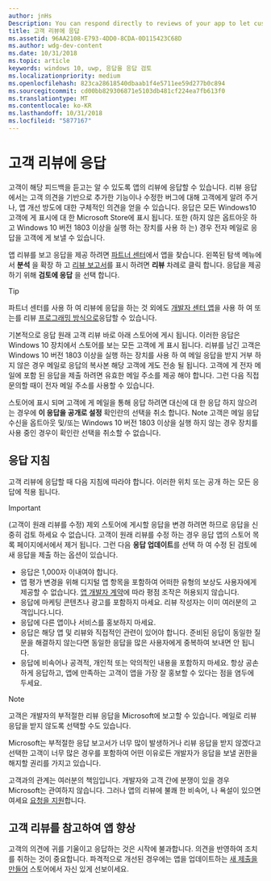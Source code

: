 ```yaml
---
author: jnHs
Description: You can respond directly to reviews of your app to let customers know you’re listening to their feedback.
title: 고객 리뷰에 응답
ms.assetid: 96AA2108-E793-4DD0-8CDA-0D115423C68D
ms.author: wdg-dev-content
ms.date: 10/31/2018
ms.topic: article
keywords: windows 10, uwp, 응답을 응답 검토
ms.localizationpriority: medium
ms.openlocfilehash: 823ca28618540dbaab1f4e5711ee59d277b0c894
ms.sourcegitcommit: cd00bb829306871e5103db481cf224ea7fb613f0
ms.translationtype: MT
ms.contentlocale: ko-KR
ms.lasthandoff: 10/31/2018
ms.locfileid: "5877167"
---
```

# <a name="respond-to-customer-reviews"></a>고객 리뷰에 응답


고객이 해당 피드백을 듣고는 알 수 있도록 앱의 리뷰에 응답할 수 있습니다. 리뷰 응답에서는 고객 의견을 기반으로 추가한 기능이나 수정한 버그에 대해 고객에게 알려 주거나, 앱 개선 방도에 대한 구체적인 의견을 얻을 수 있습니다. 응답은 모든 Windows10 고객에 게 표시에 대 한 Microsoft Store에 표시 됩니다. 또한 (하지 않은 옵트아웃 하 고 Windows 10 버전 1803 이상을 실행 하는 장치를 사용 하 는) 경우 전자 메일로 응답을 고객에 게 보낼 수 있습니다.

앱 리뷰를 보고 응답을 제공 하려면 [파트너 센터](https://partner.microsoft.com/dashboard)에서 앱을 찾습니다. 왼쪽된 탐색 메뉴에서 **분석** 을 확장 하 고 [리뷰 보고서](reviews-report.md)를 표시 하려면 **리뷰** 차례로 클릭 합니다. 응답을 제공 하기 위해 **검토에 응답** 을 선택 합니다.

> [!TIP]
> 파트너 센터를 사용 하 여 리뷰에 응답을 하는 것 외에도 [개발자 센터 앱](https://www.microsoft.com/store/apps/dev-center/9nblggh4r5ws)을 사용 하 여 또는를 리뷰 [프로그래밍 방식으로](../monetize/submit-responses-to-app-reviews.md)응답할 수 있습니다.

기본적으로 응답 원래 고객 리뷰 바로 아래 스토어에 게시 됩니다. 이러한 응답은 Windows 10 장치에서 스토어를 보는 모든 고객에 게 표시 됩니다. 리뷰를 남긴 고객은 Windows 10 버전 1803 이상을 실행 하는 장치를 사용 하 여 메일 응답을 받지 거부 하지 않은 경우 메일로 응답의 복사본 해당 고객에 게도 전송 될 됩니다.  고객에 게 전자 메일에 포함 된 응답을 제출 하려면 유효한 메일 주소를 제공 해야 합니다. 그런 다음 직접 문의할 때이 전자 메일 주소를 사용할 수 있습니다.

스토어에 표시 되며 고객에 게 메일을 통해 응답 하려면 대신에 대 한 응답 하지 않으려는 경우에 **이 응답을 공개로 설정** 확인란의 선택을 취소 합니다. Note 고객은 메일 응답 수신을 옵트아웃 및/또는 Windows 10 버전 1803 이상을 실행 하지 않는 경우 장치를 사용 중인 경우이 확인란 선택을 취소할 수 없습니다.

## <a name="guidelines-for-responses"></a>응답 지침

고객 리뷰에 응답할 때 다음 지침에 따라야 합니다. 이러한 위치 또는 공개 하는 모든 응답에 적용 됩니다.

> [!IMPORTANT]
> (고객이 원래 리뷰를 수정) 제외 스토어에 게시할 응답을 변경 하려면 하므로 응답을 신중히 검토 하세요 수 없습니다. 고객이 원래 리뷰를 수정 하는 경우 응답 앱의 스토어 목록 페이지에서에서 제거 됩니다. 그런 다음 **응답 업데이트**를 선택 하 여 수정 된 검토에 새 응답을 제출 하는 옵션이 있습니다.

-   응답은 1,000자 이내여야 합니다.
-   앱 평가 변경을 위해 디지털 앱 항목을 포함하여 어떠한 유형의 보상도 사용자에게 제공할 수 없습니다. [앱 개발자 계약](https://docs.microsoft.com/legal/windows/agreements/app-developer-agreement)에 따라 평점 조작은 허용되지 않습니다.
-   응답에 마케팅 콘텐츠나 광고를 포함하지 마세요. 리뷰 작성자는 이미 여러분의 고객입니다.니다.
-   응답에 다른 앱이나 서비스를 홍보하지 마세요.
-   응답은 해당 앱 및 리뷰와 직접적인 관련이 있어야 합니다. 준비된 응답이 동일한 질문을 해결하지 않는다면 동일한 응답을 많은 사용자에게 중복하여 보내면 안 됩니다.
-   응답에 비속어나 공격적, 개인적 또는 악의적인 내용을 포함하지 마세요. 항상 공손하게 응답하고, 앱에 만족하는 고객이 앱을 가장 잘 홍보할 수 있다는 점을 염두에 두세요.

> [!NOTE]
> 고객은 개발자의 부적절한 리뷰 응답을 Microsoft에 보고할 수 있습니다. 메일로 리뷰 응답을 받지 않도록 선택할 수도 있습니다.
>
> Microsoft는 부적절한 응답 보고서가 너무 많이 발생하거나 리뷰 응답을 받지 않겠다고 선택한 고객이 너무 많은 경우를 포함하여 어떤 이유로든 개발자가 응답을 보낼 권한을 해지할 권리를 가지고 있습니다.

고객과의 관계는 여러분의 책임입니다. 개발자와 고객 간에 분쟁이 있을 경우 Microsoft는 관여하지 않습니다. 그러나 앱의 리뷰에 불쾌 한 비속어, 나 욕설이 있으면 여세요 [요청을 지원](http://go.microsoft.com/fwlink/p/?LinkID=401178)합니다.


## <a name="use-customer-reviews-to-improve-your-app"></a>고객 리뷰를 참고하여 앱 향상

고객의 의견에 귀를 기울이고 응답하는 것은 시작에 불과합니다. 의견을 반영하여 조치를 취하는 것이 중요합니다. 파격적으로 개선된 경우에는 앱을 업데이트하는 [새 제출을 만들어](app-submissions.md) 스토어에서 자신 있게 선보이세요.
